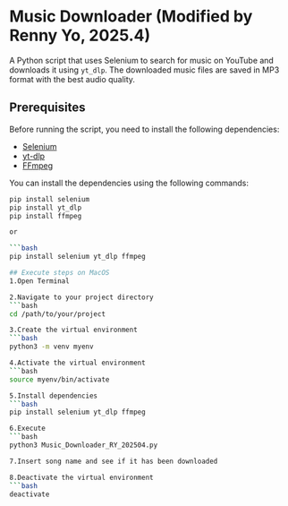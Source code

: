 # Music Downloader (Modified by Renny Yo, 2025.4)

A Python script that uses Selenium to search for music on YouTube and downloads it using `yt_dlp`.
The downloaded music files are saved in MP3 format with the best audio quality.

## Prerequisites

Before running the script, you need to install the following dependencies:

- [Selenium](https://pypi.org/project/selenium/)
- [yt-dlp](https://pypi.org/project/yt-dlp/)
- [FFmpeg](https://ffmpeg.org/)

You can install the dependencies using the following commands:

```bash
pip install selenium
pip install yt_dlp
pip install ffmpeg

or

```bash
pip install selenium yt_dlp ffmpeg

## Execute steps on MacOS
1.Open Terminal

2.Navigate to your project directory
```bash
cd /path/to/your/project

3.Create the virtual environment
```bash
python3 -m venv myenv

4.Activate the virtual environment
```bash
source myenv/bin/activate

5.Install dependencies
```bash
pip install selenium yt_dlp ffmpeg

6.Execute
```bash
python3 Music_Downloader_RY_202504.py

7.Insert song name and see if it has been downloaded

8.Deactivate the virtual environment
```bash
deactivate